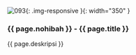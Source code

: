 ---
---

![093](/static/img/hibahcms/093.png){: .img-responsive }{: width="350" }

### {{ page.nohibah }} - {{ page.title }}

{{ page.deskripsi }}
